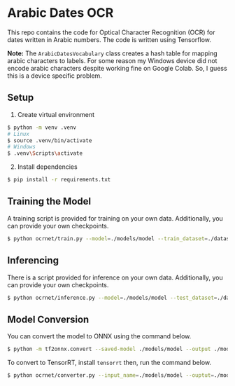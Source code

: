 # Arabic Dates OCR

This repo contains the code for Optical Character Recognition (OCR) for dates written in Arabic numbers. The code is written using Tensorflow.

**Note:** The `ArabicDatesVocabulary` class creates a hash table for mapping arabic characters to labels. For some reason my Windows device did not encode arabic characters despite working fine on Google Colab. So, I guess this is a device specific problem.

## Setup

1. Create virtual environment
```sh
$ python -m venv .venv
# Linux
$ source .venv/bin/activate
# Windows
$ .venv\Scripts\activate
```


2. Install dependencies
```sh
$ pip install -r requirements.txt
```

## Training the Model

A training script is provided for training on your own data. Additionally, you can provide your own checkpoints.

```sh
$ python ocrnet/train.py --model=./models/model --train_dataset=./dataset/ --output_path=./ocr_model/
```

## Inferencing

There is a script provided for inference on your own data. Additionally, you can provide your own checkpoints.

```sh
$ python ocrnet/inference.py --model=./models/model --test_dataset=./dataset/
```

## Model Conversion

You can convert the model to ONNX using the command below.

```sh
$ python -m tf2onnx.convert --saved-model ./models/model --output ./models/model.onnx
```

To convert to TensorRT, install `tensorrt` then, run the command below.
```sh
$ python ocrnet/converter.py --input_name=./models/model --ouptut=./models/trt_model
```
